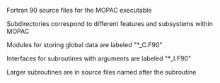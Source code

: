 Fortran 90 source files for the MOPAC executable

Subdirectories correspond to different features and subsystems within MOPAC

Modules for storing global data are labeled "*_C.F90"

Interfaces for subroutines with arguments are labeled "*_I.F90"

Larger subroutines are in source files named after the subroutine
